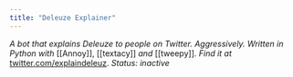 ```yaml
---
title: "Deleuze Explainer"
---
```


*A bot that explains Deleuze to people on Twitter. Aggressively. Written in Python with* [[Annoy]], [[textacy]] *and* [[tweepy]]. *Find it at* [twitter.com/explaindeleuz](https://twitter.com/explain_deleuz). *Status: inactive*
